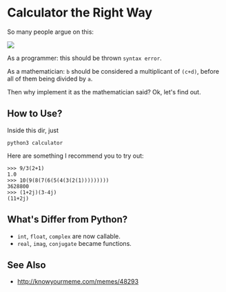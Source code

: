 Calculator the Right Way
========================

So many people argue on this:

![](http://i2.kym-cdn.com/photos/images/original/000/112/837/16h6ja8.jpg)

As a programmer: this should be thrown `syntax error`.

As a mathematician: `b` should be considered a multiplicant of `(c+d)`, before all of them being divided by `a`.

Then why implement it as the mathematician said? Ok, let's find out.

How to Use?
-----------

Inside this dir, just

    python3 calculator

Here are something I recommend you to try out:

    >>> 9/3(2+1)
    1.0
    >>> 10(9(8(7(6(5(4(3(2(1)))))))))
    3628800
    >>> (1+2j)(3-4j)
    (11+2j)

What's Differ from Python?
--------------------------

- `int`, `float`, `complex` are now callable.
- `real`, `imag`, `conjugate` became functions.

See Also
--------

- <http://knowyourmeme.com/memes/48293>

